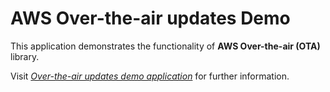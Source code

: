 AWS Over-the-air updates Demo
=======================================

This application demonstrates the functionality of **AWS Over-the-air (OTA)** library.

Visit [*Over-the-air updates demo application*](https://docs.aws.amazon.com/freertos/latest/userguide/ota-demo.html) for further information.
